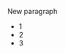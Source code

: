 <DOCTYPE html5>

<html>

<head>

</head>

<body>

<p>New paragraph</p>

<ul>

<li>1</li>

<li>2</li>

<li>3</li>

</ul>

</body>

</html>
